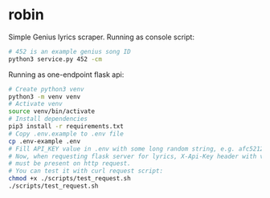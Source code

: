 # robin

Simple Genius lyrics scraper.
Running as console script:
```bash
# 452 is an example genius song ID
python3 service.py 452 -cm
```
Running as one-endpoint flask api:
```bash
# Create python3 venv
python3 -m venv venv
# Activate venv
source venv/bin/activate
# Install dependencies
pip3 install -r requirements.txt
# Copy .env.example to .env file
cp .env-example .env
# Fill API_KEY value in .env with some long random string, e.g. afc5212c-116f-4987-917a-e9332fb25e29
# Now, when requesting flask server for lyrics, X-Api-Key header with value afc5212c-116f-4987-917a-e9332fb25e29
# must be present on http request.
# You can test it with curl request script:
chmod +x ./scripts/test_request.sh
./scripts/test_request.sh
```
